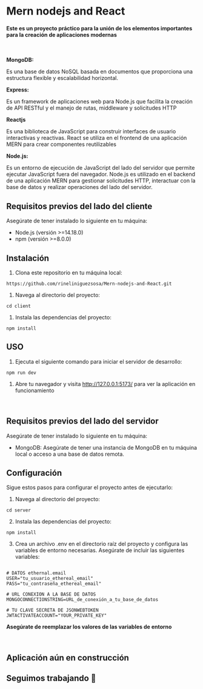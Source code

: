 # Mern nodejs and React

#### Este es un proyecto práctico para la unión de los elementos importantes para la creación de aplicaciones modernas
<br>

**MongoDB:** 

Es una base de datos NoSQL basada en documentos que proporciona una estructura flexible y escalabilidad horizontal.

**Express:**

Es un framework de aplicaciones web para Node.js que facilita la creación de API RESTful y el manejo de rutas, middleware y solicitudes HTTP

**Reactjs**

Es una biblioteca de JavaScript para construir interfaces de usuario interactivas y reactivas. React se utiliza en el frontend de una aplicación MERN para crear componentes reutilizables

**Node.js:** 

Es un entorno de ejecución de JavaScript del lado del servidor que permite ejecutar JavaScript fuera del navegador. Node.js es utilizado en el backend de una aplicación MERN para gestionar solicitudes HTTP, interactuar con la base de datos y realizar operaciones del lado del servidor.

## Requisitos previos del lado del cliente

Asegúrate de tener instalado lo siguiente en tu máquina:

- Node.js (versión >=14.18.0)
- npm (versión >=8.0.0)

## Instalación

1. Clona este repositorio en tu máquina local:

```shell
https://github.com/rineliniguezsosa/Mern-nodejs-and-React.git
```

1. Navega al directorio del proyecto:

```shell
cd client
```

1. Instala las dependencias del proyecto:

```shell
npm install
```

## USO

1. Ejecuta el siguiente comando para iniciar el servidor de desarrollo:

```shell
npm run dev
```

1. Abre tu navegador y visita http://127.0.0.1:5173/ para ver la aplicación en funcionamiento

<br>

## Requisitos previos del lado del servidor

Asegúrate de tener instalado lo siguiente en tu máquina:

- MongoDB: Asegúrate de tener una instancia de MongoDB en tu máquina local o acceso a una base de datos remota.

## Configuración

Sigue estos pasos para configurar el proyecto antes de ejecutarlo:

1. Navega al directorio del proyecto:

```shell
cd server
```

2. Instala las dependencias del proyecto:

```shell
npm install
```

3. Crea un archivo .env en el directorio raíz del proyecto y configura las variables de entorno necesarias. Asegúrate de incluir las siguientes variables:

```.env

# DATOS ethernal.email
USER="tu_usuario_ethereal_email"
PASS="tu_contraseña_ethereal_email"

# URL CONEXION A LA BASE DE DATOS
MONGOCONNECTIONSTRING=URL_de_conexión_a_tu_base_de_datos

# TU CLAVE SECRETA DE JSONWEBTOKEN
JWTACTIVATEACCOUNT="YOUR_PRIVATE_KEY"

```

**Asegúrate de reemplazar los valores de las variables de entorno**

<br>

## Aplicación aún en construcción 
## Seguimos trabajando :hammer:

